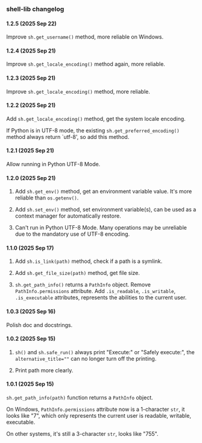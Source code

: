 ### shell-lib changelog

#### 1.2.5 (2025 Sep 22)

Improve `sh.get_username()` method, more reliable on Windows.

#### 1.2.4 (2025 Sep 21)

Improve `sh.get_locale_encoding()` method again, more reliable.

#### 1.2.3 (2025 Sep 21)

Improve `sh.get_locale_encoding()` method, more reliable.

#### 1.2.2 (2025 Sep 21)

Add `sh.get_locale_encoding()` method, get the system locale encoding.

If Python is in UTF-8 mode, the existing `sh.get_preferred_encoding()` method always return `utf-8', so add this method.

#### 1.2.1 (2025 Sep 21)

Allow running in Python UTF-8 Mode.

#### 1.2.0 (2025 Sep 21)

1. Add `sh.get_env()` method, get an environment variable value. It's more reliable than `os.getenv()`.

2. Add `sh.set_env()` method, set environment variable(s), can be used as a context manager for automatically restore.

3. Can't run in Python UTF-8 Mode. Many operations may be unreliable due to the mandatory use of UTF-8 encoding.

#### 1.1.0 (2025 Sep 17)

1. Add `sh.is_link(path)` method, check if a path is a symlink.

2. Add `sh.get_file_size(path)` method, get file size.

3. `sh.get_path_info()` returns a `PathInfo` object. Remove `PathInfo.permissions` attribute. Add `.is_readable`, `.is_writable`, `.is_executable` attributes, represents the abilities to the current user.

#### 1.0.3 (2025 Sep 16)

Polish doc and docstrings.

#### 1.0.2 (2025 Sep 15)

1. `sh()` and `sh.safe_run()` always print "Execute:" or "Safely execute:", the `alternative_title=""` can no longer turn off the printing.

2. Print path more clearly.

#### 1.0.1 (2025 Sep 15)

`sh.get_path_info(path)` function returns a `PathInfo` object.

On Windows, `PathInfo.permissions` attribute now is a 1-character `str`, it looks like "7", which only represents the current user is readable, writable, executable.

On other systems, it's still a 3-character `str`, looks like "755".
